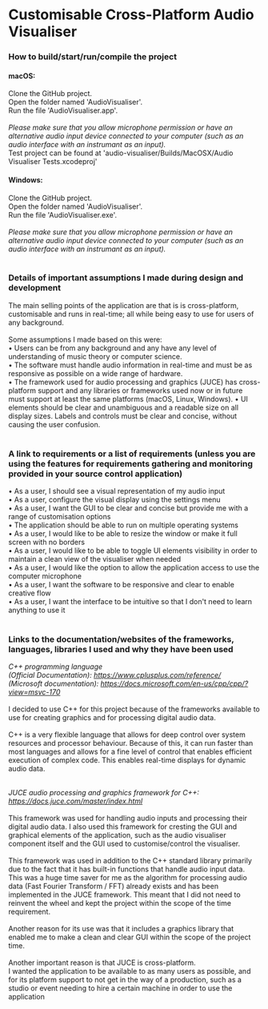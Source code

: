 # Customisable Cross-Platform Audio Visualiser


### How to build/start/run/compile the project

#### macOS:
Clone the GitHub project.<br>
Open the folder named 'AudioVisualiser'.<br>
Run the file 'AudioVisualiser.app'.<br><br>
*Please make sure that you allow microphone permission or have an alternative audio input device connected to your computer (such as an audio interface with an instrumant as an input).*<br>
Test project can be found at 'audio-visualiser/Builds/MacOSX/Audio Visualiser Tests.xcodeproj'
<br>
#### Windows:
Clone the GitHub project.<br>
Open the folder named 'AudioVisualiser'.<br>
Run the file 'AudioVisualiser.exe'.<br><br>
*Please make sure that you allow microphone permission or have an alternative audio input device connected to your computer (such as an audio interface with an instrumant as an input).*
<br><br>

### Details of important assumptions I made during design and development

The main selling points of the application are that is is cross-platform, customisable and runs in real-time; all while being easy to use for users of any background.<br><br>
Some assumptions I made based on this were:<br>
• Users can be from any background and any have any level of understanding of music theory or computer science.<br>
• The software must handle audio information in real-time and must be as responsive as possible on a wide range of hardware.<br>
• The framework used for audio processing and graphics (JUCE) has cross-platform support and any libraries or frameworks used now or in future must support at least the same platforms (macOS, Linux, Windows).
• UI elements should be clear and unambiguous and a readable size on all display sizes. Labels and controls must be clear and concise, without causing the user confusion.
<br><br>

### A link to requirements or a list of requirements (unless you are using the features for requirements gathering and monitoring provided in your source control application)

• As a user, I should see a visual representation of my audio input<br>
• As a user, configure the visual display using the settings menu<br>
• As a user, I want the GUI to be clear and concise but provide me with a range of customisation options<br>
• The application should be able to run on multiple operating systems<br>
• As a user, I would like to be able to resize the window or make it full screen with no borders<br>
• As a user, I would like to be able to toggle UI elements visibility in order to maintain a clean view of the visualiser when needed<br>
• As a user, I would like the option to allow the application access to use the computer microphone<br>
• As a user, I want the software to be responsive and clear to enable creative flow<br>
• As a user, I want the interface to be intuitive so that I don't need to learn anything to use it
<br><br>

### Links to the documentation/websites of the frameworks, languages, libraries I used and why they have been used

*C++ programming language <br>
(Official Documentation): https://www.cplusplus.com/reference/<br>
(Microsoft documentation): https://docs.microsoft.com/en-us/cpp/cpp/?view=msvc-170*
<br><br>
I decided to use C++ for this project because of the frameworks available to use for creating graphics and for processing digital audio data.
<br><br>
C++ is a very flexible language that allows for deep control over system resources and processor behaviour. Because of this, it can run faster than most languages and allows for a fine level of control that enables efficient execution of complex code. This enables real-time displays for dynamic audio data.
<br><br>

*JUCE audio processing and graphics framework for C++:
https://docs.juce.com/master/index.html*
<br><br>
This framework was used for handling audio inputs and processing their digital audio data.
I also used this framework for cresting the GUI and graphical elements of the application, such as the audio visualiser component itself and the GUI used to customise/control the visualiser.
<br><br>
This framework was used in addition to the C++ standard library primarily due to the fact that it has built-in functions that handle audio input data. This was a huge time saver for me as the algorithm for processing audio data (Fast Fourier Transform / FFT) already exists and has been implemented in the JUCE framework. This meant that I did not need to reinvent the wheel and kept the project within the scope of the time requirement.
<br><br>
Another reason for its use was that it includes a graphics library that enabled me to make a clean and clear GUI within the scope of the project time.
<br><br>
Another important reason is that JUCE is cross-platform.<br>
I wanted the application to be available to as many users as possible, and for its platform support to not get in the way of a production, such as a studio or event needing to hire a certain machine in order to use the application

